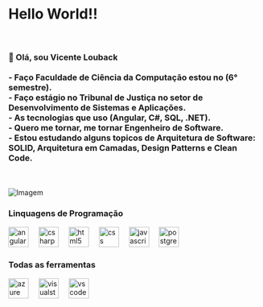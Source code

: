 <h1 align="left">Hello World!!</h1>



<br clear="both">

<h3 align="left">👋 Olá, sou Vicente Louback<br><br>
  - Faço Faculdade de Ciência da Computação estou no (6° semestre).
  <br>- Faço estágio no Tribunal de Justiça no setor de Desenvolvimento de Sistemas e Aplicações.
  <br>- As tecnologias que uso (Angular, C#, SQL, .NET).
  <br>- Quero me tornar, me tornar Engenheiro de Software.
  <br>- Estou estudando alguns topicos de Arquitetura de Software: SOLID, Arquitetura em Camadas, Design Patterns e Clean Code.
</h3>
<br>




<br>

<img align="center" src="[https://github.com/VariableBee/VariableBee/assets/77739311/4e9f41af-6b57-49a7-b15a-74322e96b4d7](https://sdmntprsouthcentralus.oaiusercontent.com/files/00000000-6cd0-61f7-88a6-2a8c13d9edd3/raw?se=2025-08-25T20%3A29%3A00Z&sp=r&sv=2024-08-04&sr=b&scid=5eddba7a-b066-59f1-983e-76da7c9e0fdd&skoid=864daabb-d06a-46b3-a747-d35075313a83&sktid=a48cca56-e6da-484e-a814-9c849652bcb3&skt=2025-08-25T11%3A32%3A46Z&ske=2025-08-26T11%3A32%3A46Z&sks=b&skv=2024-08-04&sig=qL7yr8lIIUVio8IdfE5JHeyv4W4Awo0kcddpPPpxDxI%3D)" alt="Imagem">


<br>

<h3 align="left">Linquagens de Programação</h3>



<div align="left">
  <img src="https://cdn.jsdelivr.net/gh/devicons/devicon/icons/angularjs/angularjs-original.svg" height="40" alt="angularjs logo"  />
  <img width="12" />
  <img src="https://cdn.jsdelivr.net/gh/devicons/devicon/icons/csharp/csharp-original.svg" height="40" alt="csharp logo"  />
  <img width="12" />
  <img src="https://cdn.jsdelivr.net/gh/devicons/devicon/icons/html5/html5-original.svg" height="40" alt="html5 logo"  />
  <img width="12" />
  <img src="https://cdn.jsdelivr.net/gh/devicons/devicon/icons/css3/css3-original.svg" height="40" alt="css logo"  />
  <img width="12" />
  <img src="https://cdn.jsdelivr.net/gh/devicons/devicon/icons/javascript/javascript-original.svg" height="40" alt="javascript logo"  />
  <img width="12" />
  <img src="https://cdn.jsdelivr.net/gh/devicons/devicon/icons/postgresql/postgresql-original.svg" height="40" alt="postgresql logo"  />
</div>



<h3 align="left">Todas as ferramentas</h3>



<div align="left">
  <img src="https://cdn.jsdelivr.net/gh/devicons/devicon/icons/azure/azure-original.svg" height="40" alt="azure logo"  />
  <img width="12" />
  <img src="https://cdn.jsdelivr.net/gh/devicons/devicon/icons/visualstudio/visualstudio-plain.svg" height="40" alt="visualstudio logo"  />
  <img width="12" />
  <img src="https://cdn.jsdelivr.net/gh/devicons/devicon/icons/vscode/vscode-original.svg" height="40" alt="vscode logo"  />
</div>


